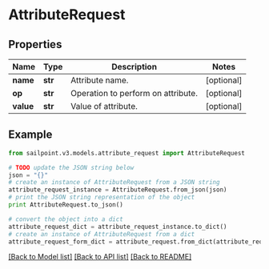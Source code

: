 # AttributeRequest


## Properties

Name | Type | Description | Notes
------------ | ------------- | ------------- | -------------
**name** | **str** | Attribute name. | [optional] 
**op** | **str** | Operation to perform on attribute. | [optional] 
**value** | **str** | Value of attribute. | [optional] 

## Example

```python
from sailpoint.v3.models.attribute_request import AttributeRequest

# TODO update the JSON string below
json = "{}"
# create an instance of AttributeRequest from a JSON string
attribute_request_instance = AttributeRequest.from_json(json)
# print the JSON string representation of the object
print AttributeRequest.to_json()

# convert the object into a dict
attribute_request_dict = attribute_request_instance.to_dict()
# create an instance of AttributeRequest from a dict
attribute_request_form_dict = attribute_request.from_dict(attribute_request_dict)
```
[[Back to Model list]](../README.md#documentation-for-models) [[Back to API list]](../README.md#documentation-for-api-endpoints) [[Back to README]](../README.md)



